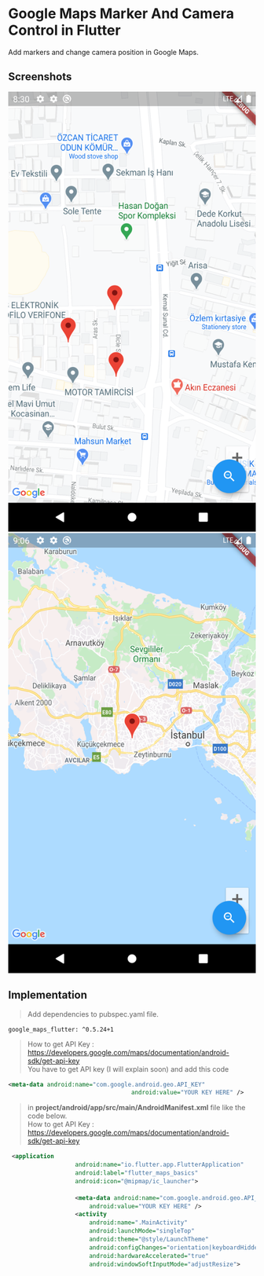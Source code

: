 
# Google Maps Marker And Camera Control in Flutter  
  
Add markers and change camera position in Google Maps.   

## Screenshots

![image](screenshots/image1.jpeg)
![image](screenshots/image2.jpeg)

  
## Implementation  
  
> Add dependencies to pubspec.yaml file.  
  
<pre><code>google_maps_flutter: ^0.5.24+1</code></pre>  
>How to get API Key :  https://developers.google.com/maps/documentation/android-sdk/get-api-key  
> You have to get API key (I will explain soon) and add this code   

```xml  
<meta-data android:name="com.google.android.geo.API_KEY"  
                                   android:value="YOUR KEY HERE" /> 
```                      
> in **project/android/app/src/main/AndroidManifest.xml** file like the code below.  <br>
>How to get API Key :  https://developers.google.com/maps/documentation/android-sdk/get-api-key  
  
```xml
 <application
                   android:name="io.flutter.app.FlutterApplication"
                   android:label="flutter_maps_basics"
                   android:icon="@mipmap/ic_launcher">
           
                   <meta-data android:name="com.google.android.geo.API_KEY"
                       android:value="YOUR KEY HERE" />
                   <activity
                       android:name=".MainActivity"
                       android:launchMode="singleTop"
                       android:theme="@style/LaunchTheme"
                       android:configChanges="orientation|keyboardHidden|keyboard|screenSize|smallestScreenSize|locale|layoutDirection|fontScale|screenLayout|density|uiMode"
                       android:hardwareAccelerated="true"
                       android:windowSoftInputMode="adjustResize">
                       
```


